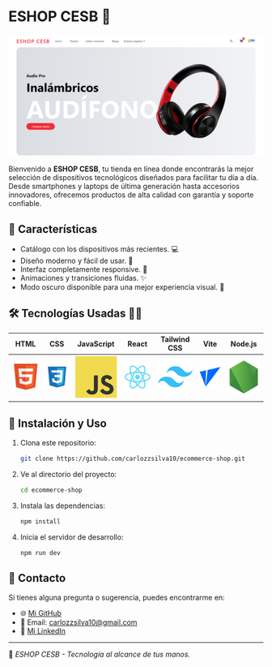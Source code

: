 # ESHOP CESB 🚀

[![ESHOP CESB](./src/assets/imagen-preview.png)](https://eshop-cesb.netlify.app/)

Bienvenido a **ESHOP CESB**, tu tienda en línea donde encontrarás la mejor selección de dispositivos tecnológicos diseñados para facilitar tu día a día. Desde smartphones y laptops de última generación hasta accesorios innovadores, ofrecemos productos de alta calidad con garantía y soporte confiable.

## 🌟 Características

- Catálogo con los dispositivos más recientes. 💻
- Diseño moderno y fácil de usar. 🎨
- Interfaz completamente responsive. 📱
- Animaciones y transiciones fluidas. ✨
- Modo oscuro disponible para una mejor experiencia visual. 🌙

## 🛠️ Tecnologías Usadas 👨‍💻

| HTML | CSS | JavaScript | React | Tailwind CSS | Vite | Node.js |
|------|-----|-----------|-------|-------------|------|---------|
| ![HTML](https://raw.githubusercontent.com/devicons/devicon/master/icons/html5/html5-original.svg) | ![CSS](https://raw.githubusercontent.com/devicons/devicon/master/icons/css3/css3-original.svg) | ![JavaScript](https://raw.githubusercontent.com/devicons/devicon/master/icons/javascript/javascript-original.svg) | ![React](https://raw.githubusercontent.com/devicons/devicon/master/icons/react/react-original.svg) | ![TailwindCSS](https://raw.githubusercontent.com/devicons/devicon/master/icons/tailwindcss/tailwindcss-original.svg) | ![Vite](https://raw.githubusercontent.com/devicons/devicon/master/icons/vite/vite-original.svg) | ![Node.js](https://raw.githubusercontent.com/devicons/devicon/master/icons/nodejs/nodejs-original.svg) |

## 📌 Instalación y Uso

1. Clona este repositorio:
   ```bash
   git clone https://github.com/carlozzsilva10/ecommerce-shop.git
   ```
2. Ve al directorio del proyecto:
   ```bash
   cd ecommerce-shop
   ```
3. Instala las dependencias:
   ```bash
   npm install
   ```
4. Inicia el servidor de desarrollo:
   ```bash
   npm run dev
   ```

## 📩 Contacto

Si tienes alguna pregunta o sugerencia, puedes encontrarme en:

- 🌐 [Mi GitHub](https://github.com/carlozzsilva10)
- 📧 Email: [carlozzsilva10@gmail.com](mailto:carlozzsilva10@gmail.com)
- 💼 [Mi LinkedIn](https://www.linkedin.com/in/carlos-eduardo-silva-bustamante-b6084528b?utm_source=share&utm_campaign=share_via&utm_content=profile&utm_medium=android_app)

---

📌 *ESHOP CESB - Tecnología al alcance de tus manos.*